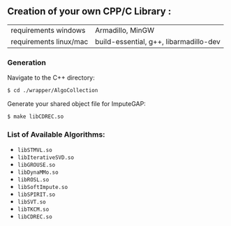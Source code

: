 ## Creation of your own CPP/C Library : 
<table>
    <tr>
        <td>requirements windows</td>
        <td>Armadillo, MinGW</td>
    </tr>
    <tr>
        <td>requirements linux/mac</td>
        <td>build-essential, g++, libarmadillo-dev</td>
    </tr>
</table>


### Generation

Navigate to the C++ directory:
```sh
$ cd ./wrapper/AlgoCollection
```
Generate your shared object file for ImputeGAP:
```sh
$ make libCDREC.so
```

### List of Available Algorithms:
- `libSTMVL.so`
- `libIterativeSVD.so`
- `libGROUSE.so`
- `libDynaMMo.so`
- `libROSL.so`
- `libSoftImpute.so`
- `libSPIRIT.so`
- `libSVT.so`
- `libTKCM.so`
- `libCDREC.so`
